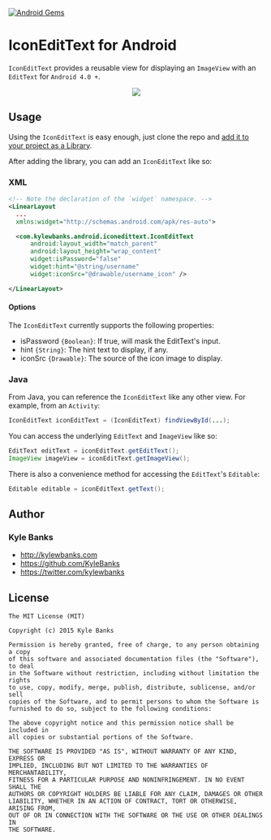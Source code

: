 [![Android Gems](http://www.android-gems.com/badge/KyleBanks/IconEditText.svg?branch=master)](http://www.android-gems.com/lib/KyleBanks/IconEditText)

# IconEditText for Android

`IconEditText` provides a reusable view for displaying an `ImageView` with an `EditText` for `Android 4.0 +`.

<p style="text-align: center">
  <img src="https://s3.amazonaws.com/kylewbanks/IconEditText/example.png"/>
</p>

## Usage

Using the `IconEditText` is easy enough, just clone the repo and <a href="https://www.google.ca/search?q=android+studio+add+library">add it to your project as a Library</a>.

After adding the library, you can add an `IconEditText` like so:

### XML
```xml
<!-- Note the declaration of the `widget` namespace. -->
<LinearLayout 
  ...
  xmlns:widget="http://schemas.android.com/apk/res-auto">

  <com.kylewbanks.android.iconedittext.IconEditText
      android:layout_width="match_parent"
      android:layout_height="wrap_content"
      widget:isPassword="false"
      widget:hint="@string/username"
      widget:iconSrc="@drawable/username_icon" />

</LinearLayout>
```
#### Options

The `IconEditText` currently supports the following properties:

- isPassword `{Boolean}`: If true, will mask the EditText's input.
- hint `{String}`: The hint text to display, if any.
- iconSrc `{Drawable}`: The source of the icon image to display.

### Java

From Java, you can reference the `IconEditText` like any other view. For example, from an `Activity`:

```java
IconEditText iconEditText = (IconEditText) findViewById(...);
```

You can access the underlying `EditText` and `ImageView` like so:

```java
EditText editText = iconEditText.getEditText();
ImageView imageView = iconEditText.getImageView();
```

There is also a convenience method for accessing the `EditText`'s `Editable`:

```java
Editable editable = iconEditText.getText();
```

## Author

### Kyle Banks
- http://kylewbanks.com
- https://github.com/KyleBanks
- https://twitter.com/kylewbanks

## License
```
The MIT License (MIT)

Copyright (c) 2015 Kyle Banks

Permission is hereby granted, free of charge, to any person obtaining a copy
of this software and associated documentation files (the "Software"), to deal
in the Software without restriction, including without limitation the rights
to use, copy, modify, merge, publish, distribute, sublicense, and/or sell
copies of the Software, and to permit persons to whom the Software is
furnished to do so, subject to the following conditions:

The above copyright notice and this permission notice shall be included in
all copies or substantial portions of the Software.

THE SOFTWARE IS PROVIDED "AS IS", WITHOUT WARRANTY OF ANY KIND, EXPRESS OR
IMPLIED, INCLUDING BUT NOT LIMITED TO THE WARRANTIES OF MERCHANTABILITY,
FITNESS FOR A PARTICULAR PURPOSE AND NONINFRINGEMENT. IN NO EVENT SHALL THE
AUTHORS OR COPYRIGHT HOLDERS BE LIABLE FOR ANY CLAIM, DAMAGES OR OTHER
LIABILITY, WHETHER IN AN ACTION OF CONTRACT, TORT OR OTHERWISE, ARISING FROM,
OUT OF OR IN CONNECTION WITH THE SOFTWARE OR THE USE OR OTHER DEALINGS IN
THE SOFTWARE.
```
